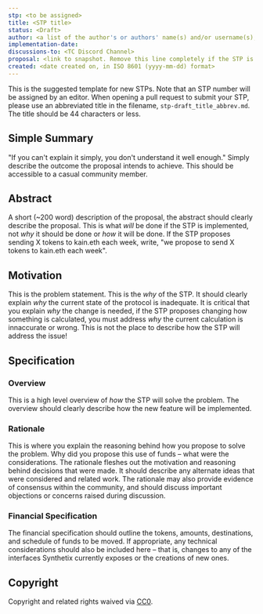 ```yaml
---
stp: <to be assigned>
title: <STP title>
status: <Draft>
author: <a list of the author's or authors' name(s) and/or username(s), or name(s) and email(s), e.g. (use with the parentheses or triangular brackets): FirstName LastName (@GitHubUsername), FirstName LastName <foo@bar.com>, FirstName (@GitHubUsername) and GitHubUsername (@GitHubUsername)>
implementation-date:
discussions-to: <TC Discord Channel>
proposal: <link to snapshot. Remove this line completely if the STP is in draft and there is no snapshot link yet>: https://snapshot.org/#/snxgov.eth/proposal/xxx 
created: <date created on, in ISO 8601 (yyyy-mm-dd) format>
---
```


<!--You can leave these HTML comments in your merged STP and delete the visible duplicate text guides, they will not appear and may be helpful to refer to if you edit it again. This is the suggested template for new STPs. Note that an STP number will be assigned by an editor. When opening a pull request to submit your STP, please use an abbreviated title in the filename, `stp-draft_title_abbrev.md`. The title should be 44 characters or less.-->

This is the suggested template for new STPs. Note that an STP number will be assigned by an editor. When opening a pull request to submit your STP, please use an abbreviated title in the filename, `stp-draft_title_abbrev.md`. The title should be 44 characters or less.

## Simple Summary

<!--"If you can't explain it simply, you don't understand it well enough." Simply describe the outcome the proposed change intends to achieve. This should be non-technical and accessible to a casual community member.-->

"If you can't explain it simply, you don't understand it well enough." Simply describe the outcome the proposal intends to achieve. This should be accessible to a casual community member.

## Abstract

<!--A short (~200 word) description of the proposed change, the abstract should clearly describe the proposed change. This is what _will_ be done if the STP is implemented, not _why_ it should be done or _how_ it will be done. If the STP proposes sending X tokens to Y each week, write, "we propose to send X tokens to Y each week".-->

A short (~200 word) description of the proposal, the abstract should clearly describe the proposal. This is what _will_ be done if the STP is implemented, not _why_ it should be done or _how_ it will be done. If the STP proposes sending X tokens to kain.eth each week, write, "we propose to send X tokens to kain.eth each week".

## Motivation

<!--This is the problem statement. This is the *why* of the STP. It should clearly explain *why* the current state of the protocol is inadequate.  It is critical that you explain *why* the change is needed, if the STP proposes changing how something is calculated, you must address *why* the current calculation is innaccurate or wrong. This is not the place to describe how the STP will address the issue!-->

This is the problem statement. This is the _why_ of the STP. It should clearly explain _why_ the current state of the protocol is inadequate. It is critical that you explain _why_ the change is needed, if the STP proposes changing how something is calculated, you must address _why_ the current calculation is innaccurate or wrong. This is not the place to describe how the STP will address the issue!

## Specification

<!--The specification should describe the syntax and semantics of any new feature, there are five sections
1. Overview
2. Rationale
3. Financial Specification
4. Configurable Values
-->

### Overview

<!--This is a high level overview of *how* the STP will solve the problem. The overview should clearly describe how the new feature will be implemented.-->

This is a high level overview of _how_ the STP will solve the problem. The overview should clearly describe how the new feature will be implemented.

### Rationale

<!--This is where you explain the reasoning behind how you propose to solve the problem. Why did you propose this use of funds – what were the considerations. The rationale fleshes out the motivation and reasoning behind decisions that were made. It should describe any alternate ideas that were considered and related work. The rationale may also provide evidence of consensus within the community, and should discuss important objections or concerns raised during discussion.-->

This is where you explain the reasoning behind how you propose to solve the problem. Why did you propose this use of funds – what were the considerations. The rationale fleshes out the motivation and reasoning behind decisions that were made. It should describe any alternate ideas that were considered and related work. The rationale may also provide evidence of consensus within the community, and should discuss important objections or concerns raised during discussion.

### Financial Specification

<!--The financial specification should outline the the tokens, amounts, destinations, and schedule of funds to be moved. If appropriate, any technical considerations should also be included here – that is, changes to any of the interfaces Synthetix currently exposes or the creations of new ones.-->

The financial specification should outline the tokens, amounts, destinations, and schedule of funds to be moved. If appropriate, any technical considerations should also be included here – that is, changes to any of the interfaces Synthetix currently exposes or the creations of new ones.

## Copyright

Copyright and related rights waived via [CC0](https://creativecommons.org/publicdomain/zero/1.0/).
